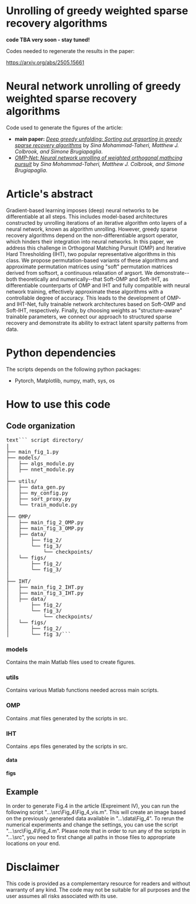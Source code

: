 # Unrolling of greedy weighted sparse recovery algorithms
**code TBA very soon - stay tuned!**

Codes needed to regenerate the results in the paper:

https://arxiv.org/abs/2505.15661



# Neural network unrolling of greedy weighted sparse recovery algorithms
Code used to generate the figures of the article: 
* **main paper:** [*Deep greedy unfolding: Sorting out argsorting in greedy sparse recovery algorithms*](https://arxiv.org/abs/2303.00844) by *Sina Mohammad-Taheri, Matthew J. Colbrook, and Simone Brugiapaglia*.
* [*OMP-Net: Neural network unrolling of weighted orthogonal mathcing pursuit*](https://arxiv.org/abs/2303.00844) by *Sina Mohammad-Taheri, Matthew J. Colbrook, and Simone Brugiapaglia*.

# Article's abstract
Gradient-based learning imposes (deep) neural networks to be differentiable at all steps. This includes model-based architectures constructed by unrolling iterations of an iterative algorithm onto layers of a neural network, known as algorithm unrolling. However, greedy sparse recovery algorithms depend on the non-differentiable argsort operator, which hinders their integration into neural networks. In this paper, we address this challenge in Orthogonal Matching Pursuit (OMP) and Iterative Hard Thresholding (IHT), two popular representative algorithms in this class. We propose permutation-based variants of these algorithms and approximate permutation matrices using "soft" permutation matrices derived from softsort, a continuous relaxation of argsort. We demonstrate--both theoretically and numerically--that Soft-OMP and Soft-IHT, as differentiable counterparts of OMP and IHT and fully compatible with neural network training, effectively approximate these algorithms with a controllable degree of accuracy. This leads to the development of OMP- and IHT-Net, fully trainable network architectures based on Soft-OMP and Soft-IHT, respectively. Finally, by choosing weights as "structure-aware" trainable parameters, we connect our approach to structured sparse recovery and demonstrate its ability to extract latent sparsity patterns from data.

# Python dependencies
The scripts depends on the following python packages:
* Pytorch, Matplotlib, numpy, math, sys, os

# How to use this code
## Code organization
<pre>
text``` script directory/
|
├── main_fig_1.py
├── models/
│   ├── algs_module.py
│   ├── nnet_module.py
│
├── utils/
│   ├── data_gen.py
│   ├── my_config.py
│   ├── sort_proxy.py
│   └── train_module.py
│
├── OMP/
│   ├── main_fig_2_OMP.py
│   ├── main_fig_3_OMP.py
│   ├── data/
│       ├── fig_2/
│       └── fig_3/
│           └── checkpoints/
│   └── figs/
│       ├── fig_2/
│       └── fig_3/
│
├── IHT/
│   ├── main_fig_2_IHT.py
│   ├── main_fig_3_IHT.py
│   ├── data/
│       ├── fig_2/
│       └── fig_3/
│           └── checkpoints/
│   └── figs/
│       ├── fig_2/
│       └── fig_3/```
</pre>

### models
Contains the main Matlab files used to create figures.

### utils
Contains various Matlab functions needed across main scripts.

### OMP
Contains .mat files generated by the scripts in src.

### IHT
Contains .eps files generated by the scripts in src.

#### data

#### figs

## Example
In order to generate Fig.4 in the article (Expreiment IV), you can run the following script "...\src\Fig_4\Fig_4_vis.m". This will create an image based on the previously generated data available in "...\data\Fig_4". To rerun the numerical experiments and change the settings, you can use the script "...\src\Fig_4\Fig_4.m". Please note that in order to run any of the scripts in "...\src\", you need to first change all paths in those files to appropriate locations on your end.
  
# Disclaimer
This code is provided as a complementary resource for readers and without warranty of any kind. The code may not be suitable for all purposes and the user assumes all risks associated with its use.
